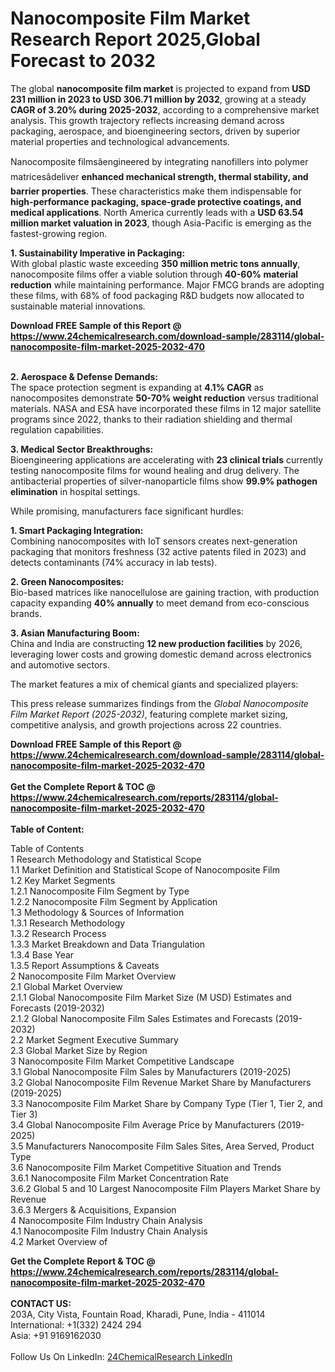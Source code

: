 <h1>Nanocomposite Film Market Research Report 2025,Global Forecast to 2032</h1><p>The global <strong>nanocomposite film market</strong> is projected to expand from <strong>USD 231 million in 2023 to USD 306.71 million by 2032</strong>, growing at a steady <strong>CAGR of 3.20% during 2025-2032</strong>, according to a comprehensive market analysis. This growth trajectory reflects increasing demand across packaging, aerospace, and bioengineering sectors, driven by superior material properties and technological advancements.</p><p>Nanocomposite filmsâengineered by integrating nanofillers into polymer matricesâdeliver <strong>enhanced mechanical strength, thermal stability, and barrier properties</strong>. These characteristics make them indispensable for <strong>high-performance packaging, space-grade protective coatings, and medical applications</strong>. North America currently leads with a <strong>USD 63.54 million market valuation in 2023</strong>, though Asia-Pacific is emerging as the fastest-growing region.</p><p><strong>1. Sustainability Imperative in Packaging:</strong><br>
With global plastic waste exceeding <strong>350 million metric tons annually</strong>, nanocomposite films offer a viable solution through <strong>40-60% material reduction</strong> while maintaining performance. Major FMCG brands are adopting these films, with 68% of food packaging R&amp;D budgets now allocated to sustainable material innovations.</p><div><b>Download FREE Sample of this Report @ 
            <a href="https://www.24chemicalresearch.com/download-sample/283114/global-nanocomposite-film-market-2025-2032-470">
            https://www.24chemicalresearch.com/download-sample/283114/global-nanocomposite-film-market-2025-2032-470</a></b></div><br><p><strong>2. Aerospace &amp; Defense Demands:</strong><br>
The space protection segment is expanding at <strong>4.1% CAGR</strong> as nanocomposites demonstrate <strong>50-70% weight reduction</strong> versus traditional materials. NASA and ESA have incorporated these films in 12 major satellite programs since 2022, thanks to their radiation shielding and thermal regulation capabilities.</p><p><strong>3. Medical Sector Breakthroughs:</strong><br>
Bioengineering applications are accelerating with <strong>23 clinical trials</strong> currently testing nanocomposite films for wound healing and drug delivery. The antibacterial properties of silver-nanoparticle films show <strong>99.9% pathogen elimination</strong> in hospital settings.</p><p>While promising, manufacturers face significant hurdles:</p><p><strong>1. Smart Packaging Integration:</strong><br>
Combining nanocomposites with IoT sensors creates next-generation packaging that monitors freshness (32 active patents filed in 2023) and detects contaminants (74% accuracy in lab tests).</p><p><strong>2. Green Nanocomposites:</strong><br>
Bio-based matrices like nanocellulose are gaining traction, with production capacity expanding <strong>40% annually</strong> to meet demand from eco-conscious brands.</p><p><strong>3. Asian Manufacturing Boom:</strong><br>
China and India are constructing <strong>12 new production facilities</strong> by 2026, leveraging lower costs and growing domestic demand across electronics and automotive sectors.</p><p>The market features a mix of chemical giants and specialized players:</p><p>This press release summarizes findings from the <em>Global Nanocomposite Film Market Report (2025-2032)</em>, featuring complete market sizing, competitive analysis, and growth projections across 22 countries.</p><div><b>Download FREE Sample of this Report @ 
            <a href="https://www.24chemicalresearch.com/download-sample/283114/global-nanocomposite-film-market-2025-2032-470">
            https://www.24chemicalresearch.com/download-sample/283114/global-nanocomposite-film-market-2025-2032-470</a></b></div><br><div><b>Get the Complete Report & TOC @ 
            <a href="https://www.24chemicalresearch.com/reports/283114/global-nanocomposite-film-market-2025-2032-470">
            https://www.24chemicalresearch.com/reports/283114/global-nanocomposite-film-market-2025-2032-470</a></b></div><br>
            <b>Table of Content:</b><p>Table of Contents<br />
1 Research Methodology and Statistical Scope<br />
1.1 Market Definition and Statistical Scope of Nanocomposite Film<br />
1.2 Key Market Segments<br />
1.2.1 Nanocomposite Film Segment by Type<br />
1.2.2 Nanocomposite Film Segment by Application<br />
1.3 Methodology & Sources of Information<br />
1.3.1 Research Methodology<br />
1.3.2 Research Process<br />
1.3.3 Market Breakdown and Data Triangulation<br />
1.3.4 Base Year<br />
1.3.5 Report Assumptions & Caveats<br />
2 Nanocomposite Film Market Overview<br />
2.1 Global Market Overview<br />
2.1.1 Global Nanocomposite Film Market Size (M USD) Estimates and Forecasts (2019-2032)<br />
2.1.2 Global Nanocomposite Film Sales Estimates and Forecasts (2019-2032)<br />
2.2 Market Segment Executive Summary<br />
2.3 Global Market Size by Region<br />
3 Nanocomposite Film Market Competitive Landscape<br />
3.1 Global Nanocomposite Film Sales by Manufacturers (2019-2025)<br />
3.2 Global Nanocomposite Film Revenue Market Share by Manufacturers (2019-2025)<br />
3.3 Nanocomposite Film Market Share by Company Type (Tier 1, Tier 2, and Tier 3)<br />
3.4 Global Nanocomposite Film Average Price by Manufacturers (2019-2025)<br />
3.5 Manufacturers Nanocomposite Film Sales Sites, Area Served, Product Type<br />
3.6 Nanocomposite Film Market Competitive Situation and Trends<br />
3.6.1 Nanocomposite Film Market Concentration Rate<br />
3.6.2 Global 5 and 10 Largest Nanocomposite Film Players Market Share by Revenue<br />
3.6.3 Mergers & Acquisitions, Expansion<br />
4 Nanocomposite Film Industry Chain Analysis<br />
4.1 Nanocomposite Film Industry Chain Analysis<br />
4.2 Market Overview of</p><div><b>Get the Complete Report & TOC @ 
            <a href="https://www.24chemicalresearch.com/reports/283114/global-nanocomposite-film-market-2025-2032-470">
            https://www.24chemicalresearch.com/reports/283114/global-nanocomposite-film-market-2025-2032-470</a></b></div><br><b>CONTACT US:</b><br>
            203A, City Vista, Fountain Road, Kharadi, Pune, India - 411014<br>
            International: +1(332) 2424 294<br>
            Asia: +91 9169162030 <br><br>
            Follow Us On LinkedIn: <a href="https://www.linkedin.com/company/24chemicalresearch/">24ChemicalResearch LinkedIn</a>